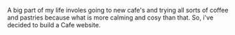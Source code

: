 A big part of my life involes going to new cafe's and trying all sorts of coffee and pastries because what is more calming and cosy than that. So, i've decided to build a Cafe website.
